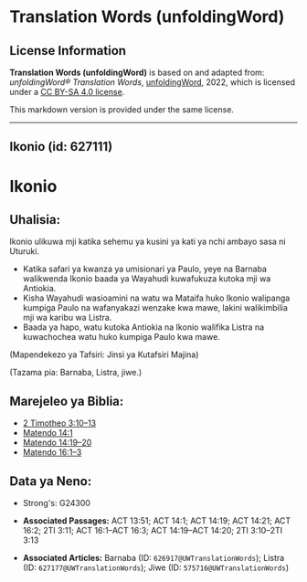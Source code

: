 # Translation Words (unfoldingWord)

## License Information

**Translation Words (unfoldingWord)** is based on and adapted from: _unfoldingWord® Translation Words_, [unfoldingWord](https://unfoldingword.org/utw), 2022, which is licensed under a [CC BY-SA 4.0 license](https://creativecommons.org/licenses/by-sa/4.0/legalcode.en).

This markdown version is provided under the same license.



--------------------------------

## Ikonio (id: 627111)

Ikonio
======

Uhalisia:
---------

Ikonio ulikuwa mji katika sehemu ya kusini ya kati ya nchi ambayo sasa ni Uturuki.

* Katika safari ya kwanza ya umisionari ya Paulo, yeye na Barnaba walikwenda Ikonio baada ya Wayahudi kuwafukuza kutoka mji wa Antiokia.
* Kisha Wayahudi wasioamini na watu wa Mataifa huko Ikonio walipanga kumpiga Paulo na wafanyakazi wenzake kwa mawe, lakini walikimbilia mji wa karibu wa Listra.
* Baada ya hapo, watu kutoka Antiokia na Ikonio walifika Listra na kuwachochea watu huko kumpiga Paulo kwa mawe.

(Mapendekezo ya Tafsiri: Jinsi ya Kutafsiri Majina)

(Tazama pia: Barnaba, Listra, jiwe.)

Marejeleo ya Biblia:
--------------------

* [2 Timotheo 3:10–13](https://ref.ly/2Tim3:10-2Tim3:13)
* [Matendo 14:1](https://ref.ly/Acts14:1)
* [Matendo 14:19–20](https://ref.ly/Acts14:19-Acts14:20)
* [Matendo 16:1–3](https://ref.ly/Acts16:1-Acts16:3)

Data ya Neno:
-------------

* Strong's: G24300

* **Associated Passages:** ACT 13:51; ACT 14:1; ACT 14:19; ACT 14:21; ACT 16:2; 2TI 3:11; ACT 16:1–ACT 16:3; ACT 14:19–ACT 14:20; 2TI 3:10–2TI 3:13
* **Associated Articles:** Barnaba (ID: `626917@UWTranslationWords`); Listra (ID: `627177@UWTranslationWords`); Jiwe (ID: `575716@UWTranslationWords`)

